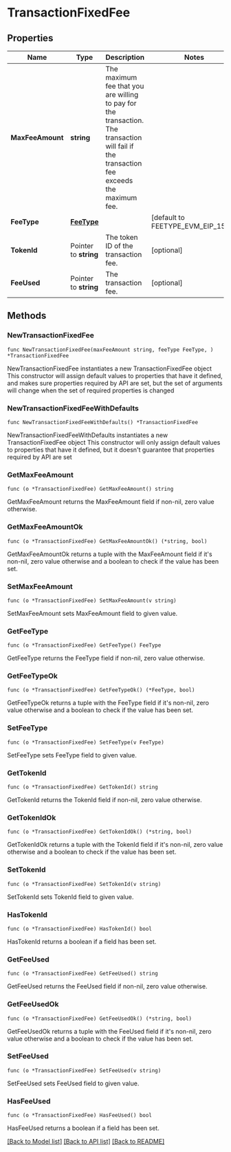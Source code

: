 # TransactionFixedFee

## Properties

Name | Type | Description | Notes
------------ | ------------- | ------------- | -------------
**MaxFeeAmount** | **string** | The maximum fee that you are willing to pay for the transaction. The transaction will fail if the transaction fee exceeds the maximum fee. | 
**FeeType** | [**FeeType**](FeeType.md) |  | [default to FEETYPE_EVM_EIP_1559]
**TokenId** | Pointer to **string** | The token ID of the transaction fee. | [optional] 
**FeeUsed** | Pointer to **string** | The transaction fee. | [optional] 

## Methods

### NewTransactionFixedFee

`func NewTransactionFixedFee(maxFeeAmount string, feeType FeeType, ) *TransactionFixedFee`

NewTransactionFixedFee instantiates a new TransactionFixedFee object
This constructor will assign default values to properties that have it defined,
and makes sure properties required by API are set, but the set of arguments
will change when the set of required properties is changed

### NewTransactionFixedFeeWithDefaults

`func NewTransactionFixedFeeWithDefaults() *TransactionFixedFee`

NewTransactionFixedFeeWithDefaults instantiates a new TransactionFixedFee object
This constructor will only assign default values to properties that have it defined,
but it doesn't guarantee that properties required by API are set

### GetMaxFeeAmount

`func (o *TransactionFixedFee) GetMaxFeeAmount() string`

GetMaxFeeAmount returns the MaxFeeAmount field if non-nil, zero value otherwise.

### GetMaxFeeAmountOk

`func (o *TransactionFixedFee) GetMaxFeeAmountOk() (*string, bool)`

GetMaxFeeAmountOk returns a tuple with the MaxFeeAmount field if it's non-nil, zero value otherwise
and a boolean to check if the value has been set.

### SetMaxFeeAmount

`func (o *TransactionFixedFee) SetMaxFeeAmount(v string)`

SetMaxFeeAmount sets MaxFeeAmount field to given value.


### GetFeeType

`func (o *TransactionFixedFee) GetFeeType() FeeType`

GetFeeType returns the FeeType field if non-nil, zero value otherwise.

### GetFeeTypeOk

`func (o *TransactionFixedFee) GetFeeTypeOk() (*FeeType, bool)`

GetFeeTypeOk returns a tuple with the FeeType field if it's non-nil, zero value otherwise
and a boolean to check if the value has been set.

### SetFeeType

`func (o *TransactionFixedFee) SetFeeType(v FeeType)`

SetFeeType sets FeeType field to given value.


### GetTokenId

`func (o *TransactionFixedFee) GetTokenId() string`

GetTokenId returns the TokenId field if non-nil, zero value otherwise.

### GetTokenIdOk

`func (o *TransactionFixedFee) GetTokenIdOk() (*string, bool)`

GetTokenIdOk returns a tuple with the TokenId field if it's non-nil, zero value otherwise
and a boolean to check if the value has been set.

### SetTokenId

`func (o *TransactionFixedFee) SetTokenId(v string)`

SetTokenId sets TokenId field to given value.

### HasTokenId

`func (o *TransactionFixedFee) HasTokenId() bool`

HasTokenId returns a boolean if a field has been set.

### GetFeeUsed

`func (o *TransactionFixedFee) GetFeeUsed() string`

GetFeeUsed returns the FeeUsed field if non-nil, zero value otherwise.

### GetFeeUsedOk

`func (o *TransactionFixedFee) GetFeeUsedOk() (*string, bool)`

GetFeeUsedOk returns a tuple with the FeeUsed field if it's non-nil, zero value otherwise
and a boolean to check if the value has been set.

### SetFeeUsed

`func (o *TransactionFixedFee) SetFeeUsed(v string)`

SetFeeUsed sets FeeUsed field to given value.

### HasFeeUsed

`func (o *TransactionFixedFee) HasFeeUsed() bool`

HasFeeUsed returns a boolean if a field has been set.


[[Back to Model list]](../README.md#documentation-for-models) [[Back to API list]](../README.md#documentation-for-api-endpoints) [[Back to README]](../README.md)


